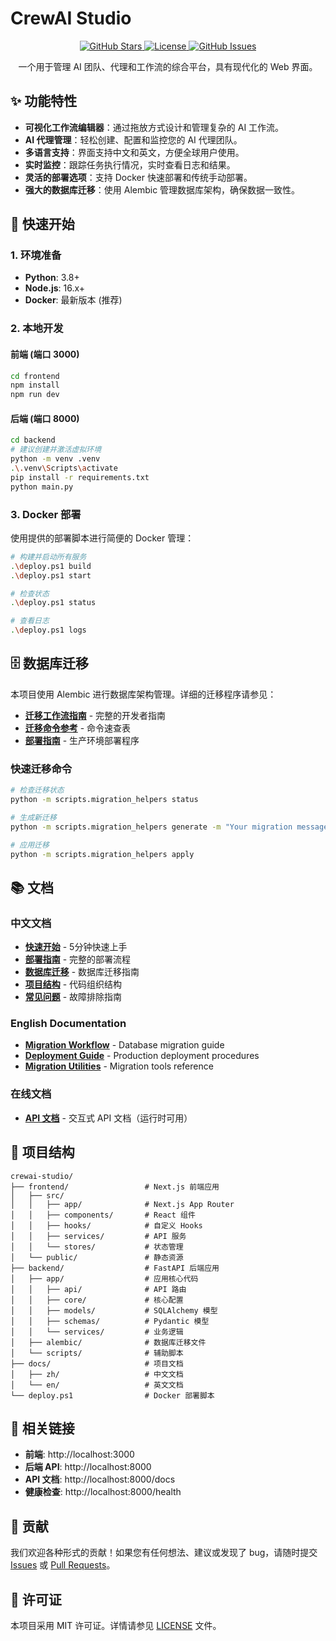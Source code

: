 # CrewAI Studio

<p align="center">
  <a href="https://github.com/troubleduxj/CrewAIStudio">
    <img src="https://img.shields.io/github/stars/troubleduxj/CrewAIStudio?style=social" alt="GitHub Stars">
  </a>
  <a href="https://github.com/troubleduxj/CrewAIStudio/blob/main/LICENSE">
    <img src="https://img.shields.io/github/license/troubleduxj/CrewAIStudio" alt="License">
  </a>
  <a href="https://github.com/troubleduxj/CrewAIStudio/issues">
    <img src="https://img.shields.io/github/issues/troubleduxj/CrewAIStudio" alt="GitHub Issues">
  </a>
</p>

<p align="center">
  一个用于管理 AI 团队、代理和工作流的综合平台，具有现代化的 Web 界面。
</p>

## ✨ 功能特性

- **可视化工作流编辑器**：通过拖放方式设计和管理复杂的 AI 工作流。
- **AI 代理管理**：轻松创建、配置和监控您的 AI 代理团队。
- **多语言支持**：界面支持中文和英文，方便全球用户使用。
- **实时监控**：跟踪任务执行情况，实时查看日志和结果。
- **灵活的部署选项**：支持 Docker 快速部署和传统手动部署。
- **强大的数据库迁移**：使用 Alembic 管理数据库架构，确保数据一致性。

## 🚀 快速开始

### 1. 环境准备

- **Python**: 3.8+
- **Node.js**: 16.x+
- **Docker**: 最新版本 (推荐)

### 2. 本地开发

#### 前端 (端口 3000)
```bash
cd frontend
npm install
npm run dev
```

#### 后端 (端口 8000)
```bash
cd backend
# 建议创建并激活虚拟环境
python -m venv .venv
.\.venv\Scripts\activate
pip install -r requirements.txt
python main.py
```

### 3. Docker 部署

使用提供的部署脚本进行简便的 Docker 管理：

```bash
# 构建并启动所有服务
.\deploy.ps1 build
.\deploy.ps1 start

# 检查状态
.\deploy.ps1 status

# 查看日志
.\deploy.ps1 logs
```

## 🗄️ 数据库迁移

本项目使用 Alembic 进行数据库架构管理。详细的迁移程序请参见：

- **[迁移工作流指南](docs/zh/database/migration-workflow.md)** - 完整的开发者指南
- **[迁移命令参考](docs/zh/database/migration-reference.md)** - 命令速查表
- **[部署指南](docs/zh/deployment/deployment-guide.md)** - 生产环境部署程序

### 快速迁移命令

```bash
# 检查迁移状态
python -m scripts.migration_helpers status

# 生成新迁移
python -m scripts.migration_helpers generate -m "Your migration message"

# 应用迁移
python -m scripts.migration_helpers apply
```

## 📚 文档

### 中文文档
- **[快速开始](docs/zh/quickstart.md)** - 5分钟快速上手
- **[部署指南](docs/zh/deployment/deployment-guide.md)** - 完整的部署流程
- **[数据库迁移](docs/zh/database/migration-workflow.md)** - 数据库迁移指南
- **[项目结构](docs/zh/development/project-structure.md)** - 代码组织结构
- **[常见问题](docs/zh/troubleshooting/common-issues.md)** - 故障排除指南

### English Documentation
- **[Migration Workflow](docs/en/database/migration-workflow.md)** - Database migration guide
- **[Deployment Guide](docs/en/deployment/deployment-guide.md)** - Production deployment procedures
- **[Migration Utilities](docs/en/database/migration-utilities.md)** - Migration tools reference

### 在线文档
- **[API 文档](http://localhost:8000/docs)** - 交互式 API 文档（运行时可用）

## 📁 项目结构

```
crewai-studio/
├── frontend/                 # Next.js 前端应用
│   ├── src/
│   │   ├── app/              # Next.js App Router
│   │   ├── components/       # React 组件
│   │   ├── hooks/            # 自定义 Hooks
│   │   ├── services/         # API 服务
│   │   └── stores/           # 状态管理
│   └── public/               # 静态资源
├── backend/                  # FastAPI 后端应用
│   ├── app/                  # 应用核心代码
│   │   ├── api/              # API 路由
│   │   ├── core/             # 核心配置
│   │   ├── models/           # SQLAlchemy 模型
│   │   ├── schemas/          # Pydantic 模型
│   │   └── services/         # 业务逻辑
│   ├── alembic/              # 数据库迁移文件
│   └── scripts/              # 辅助脚本
├── docs/                     # 项目文档
│   ├── zh/                   # 中文文档
│   └── en/                   # 英文文档
└── deploy.ps1                # Docker 部署脚本
```

## 🔗 相关链接

- **前端**: http://localhost:3000
- **后端 API**: http://localhost:8000
- **API 文档**: http://localhost:8000/docs
- **健康检查**: http://localhost:8000/health

## 🤝 贡献

我们欢迎各种形式的贡献！如果您有任何想法、建议或发现了 bug，请随时提交 [Issues](https://github.com/troubleduxj/CrewAIStudio/issues) 或 [Pull Requests](https://github.com/troubleduxj/CrewAIStudio/pulls)。

## 📄 许可证

本项目采用 MIT 许可证。详情请参见 [LICENSE](LICENSE) 文件。
